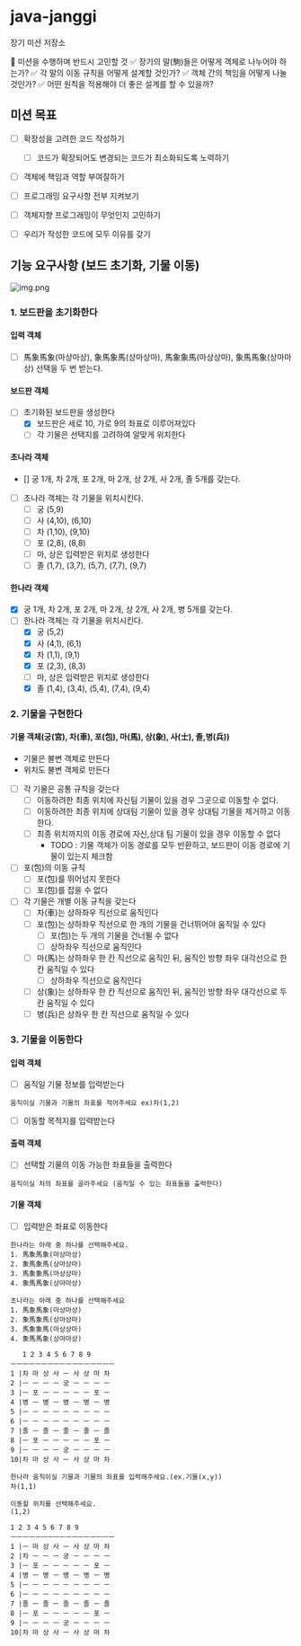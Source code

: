 # java-janggi
장기 미션 저장소

📌 미션을 수행하며 반드시 고민할 것
✅ 장기의 말(駒)들은 어떻게 객체로 나누어야 하는가?
✅ 각 말의 이동 규칙을 어떻게 설계할 것인가?
✅ 객체 간의 책임을 어떻게 나눌 것인가?
✅ 어떤 원칙을 적용해야 더 좋은 설계를 할 수 있을까?

## 미션 목표
- [ ] 확장성을 고려한 코드 작성하기
  - [ ] 코드가 확장되어도 변경되는 코드가 최소화되도록 노력하기
- [ ] 객체에 책임과 역할 부여잘하기
- [ ] 프로그래밍 요구사항 전부 지켜보기
- [ ] 객체지향 프로그래밍이 무엇인지 고민하기
- [ ] 우리가 작성한 코드에 모두 이유를 갖기


## 기능 요구사항 (보드 초기화, 기물 이동)
![img.png](img.png)

### 1. 보드판을 초기화한다
#### 입력 객체
- [ ] 馬象馬象(마상마상), 象馬象馬(상마상마), 馬象象馬(마상상마), 象馬馬象(상마마상) 선택을 두 번 받는다.

#### 보드판 객체
- [ ] 초기화된 보드판을 생성한다
  - [X] 보드판은 세로 10, 가로 9의 좌표로 이루어져있다
  - [ ] 각 기물은 선택지를 고려하여 알맞게 위치한다

#### 초나라 객체
- [] 궁 1개, 차 2개, 포 2개, 마 2개, 상 2개, 사 2개, 졸 5개를 갖는다.
- [ ] 초나라 객체는 각 기물을 위치시킨다.
  - [ ] 궁 (5,9)
  - [ ] 사 (4,10), (6,10)
  - [ ] 차 (1,10), (9,10)
  - [ ] 포 (2,8), (8,8)
  - [ ] 마, 상은 입력받은 위치로 생성한다
  - [ ] 졸 (1,7), (3,7), (5,7), (7,7), (9,7)

#### 한나라 객체
- [X] 궁 1개, 차 2개, 포 2개, 마 2개, 상 2개, 사 2개, 병 5개를 갖는다.
- [ ] 한나라 객체는 각 기물을 위치시킨다.
  - [X] 궁 (5,2)
  - [X] 사 (4,1), (6,1)
  - [X] 차 (1,1), (9,1)
  - [X] 포 (2,3), (8,3)
  - [ ] 마, 상은 입력받은 위치로 생성한다
  - [X] 졸 (1,4), (3,4), (5,4), (7,4), (9,4)

### 2. 기물을 구현한다
#### 기물 객체(궁(宮), 차(車), 포(包), 마(馬), 상(象), 사(士), 졸,병(兵))
- 기물은 불변 객체로 만든다
- 위치도 불변 객체로 만든다
- [ ] 각 기물은 공통 규칙을 갖는다
  - [ ] 이동하려한 최종 위치에 자신팀 기물이 있을 경우 그곳으로 이동할 수 없다.
  - [ ] 이동하려한 최종 위치에 상대팀 기물이 있을 경우 상대팀 기물을 제거하고 이동한다.
  - [ ] 최종 위치까지의 이동 경로에 자신,상대 팀 기물이 있을 경우 이동할 수 없다
    - TODO : 기물 객체가 이동 경로를 모두 반환하고, 보드판이 이동 경로에 기물이 있는지 체크함

- [ ] 포(包)의 이동 규칙
  - [ ] 포(包)를 뛰어넘지 못한다
  - [ ] 포(包)를 잡을 수 없다

- [ ] 각 기물은 개별 이동 규칙을 갖는다
  - [ ] 차(車)는 상하좌우 직선으로 움직인다
  - [ ] 포(包)는 상하좌우 직선으로 한 개의 기물을 건너뛰어야 움직일 수 있다
    - [ ] 포(包)는 두 개의 기물을 건너뛸 수 없다
    - [ ] 상하좌우 직선으로 움직인다
  - [ ] 마(馬)는 상하좌우 한 칸 직선으로 움직인 뒤, 움직인 방향 좌우 대각선으로 한 칸 움직일 수 있다
    - [ ] 상하좌우 직선으로 움직인다
  - [ ] 상(象)는 상하좌우 한 칸 직선으로 움직인 뒤, 움직인 방향 좌우 대각선으로 두 칸 움직일 수 있다
  - [ ] 병(兵)은 상좌우 한 칸 직선으로 움직일 수 있다

### 3. 기물을 이동한다
#### 입력 객체
- [ ] 움직일 기물 정보를 입력받는다

`움직이실 기물과 기물의 좌표를 적어주세요 ex)차(1,2)`

- [ ] 이동할 목적지를 입력받는다


#### 출력 객체
- [ ] 선택할 기물의 이동 가능한 좌표들을 출력한다

`움직이실 차의 좌표를 골라주세요 (움직일 수 있는 좌표들을 출력한다)`

#### 기물 객체
- [ ] 입력받은 좌표로 이동한다


```angular2html
한나라는 아래 중 하나를 선택해주세요.
1. 馬象馬象(마상마상)
2. 象馬象馬(상마상마)
3. 馬象象馬(마상상마)
4. 象馬馬象(상마마상)

초나라는 아래 중 하나를 선택해주세요
1. 馬象馬象(마상마상)
2. 象馬象馬(상마상마)
3. 馬象象馬(마상상마)
4. 象馬馬象(상마마상)

   1 2 3 4 5 6 7 8 9
ㅡㅡㅡㅡㅡㅡㅡㅡㅡㅡㅡㅡㅡㅡㅡㅡㅡ
1 |차 마 상 사 ㅡ 사 상 마 차 
2 |ㅡ ㅡ ㅡ ㅡ 궁 ㅡ ㅡ ㅡ ㅡ
3 |ㅡ 포 ㅡ ㅡ ㅡ ㅡ ㅡ 포 ㅡ
4 |병 ㅡ 병 ㅡ 병 ㅡ 병 ㅡ 병
5 |ㅡ ㅡ ㅡ ㅡ ㅡ ㅡ ㅡ ㅡ ㅡ
6 |ㅡ ㅡ ㅡ ㅡ ㅡ ㅡ ㅡ ㅡ ㅡ
7 |졸 ㅡ 졸 ㅡ 졸 ㅡ 졸 ㅡ 졸
8 |ㅡ 포 ㅡ ㅡ ㅡ ㅡ ㅡ 포 ㅡ
9 |ㅡ ㅡ ㅡ ㅡ 궁 ㅡ ㅡ ㅡ ㅡ
10|차 마 상 사 ㅡ 사 상 마 차

한나라 움직이실 기물과 기물의 좌표를 입력해주세요.(ex.기물(x,y))
차(1,1)

이동할 위치를 선택해주세요.
(1,2)

1 2 3 4 5 6 7 8 9
ㅡㅡㅡㅡㅡㅡㅡㅡㅡㅡㅡㅡㅡㅡㅡㅡㅡ
1 |ㅡ 마 상 사 ㅡ 사 상 마 차
2 |차 ㅡ ㅡ ㅡ 궁 ㅡ ㅡ ㅡ ㅡ
3 |ㅡ 포 ㅡ ㅡ ㅡ ㅡ ㅡ 포 ㅡ
4 |병 ㅡ 병 ㅡ 병 ㅡ 병 ㅡ 병
5 |ㅡ ㅡ ㅡ ㅡ ㅡ ㅡ ㅡ ㅡ ㅡ
6 |ㅡ ㅡ ㅡ ㅡ ㅡ ㅡ ㅡ ㅡ ㅡ
7 |졸 ㅡ 졸 ㅡ 졸 ㅡ 졸 ㅡ 졸
8 |ㅡ 포 ㅡ ㅡ ㅡ ㅡ ㅡ 포 ㅡ
9 |ㅡ ㅡ ㅡ ㅡ 궁 ㅡ ㅡ ㅡ ㅡ
10|차 마 상 사 ㅡ 사 상 마 차
```
